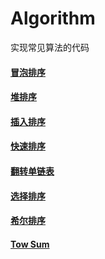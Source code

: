 # Algorithm
实现常见算法的代码

#### [冒泡排序][1]
#### [堆排序][2]
#### [插入排序][3]
#### [快速排序][4]
#### [翻转单链表][5]
#### [选择排序][6]
#### [希尔排序][7]
#### [Tow Sum][8]

[1]: https://github.com/NicoleRobin/algorithm/blob/master/Algorithm/BubbleSort/BubbleSort.cpp
[2]: https://github.com/NicoleRobin/algorithm/blob/master/Algorithm/HeapSort/HeapSort.cpp
[3]: https://github.com/NicoleRobin/algorithm/blob/master/Algorithm/InsertSort/InsertSort.cpp
[4]: https://github.com/NicoleRobin/algorithm/blob/master/Algorithm/QuickSort/QuickSort.cpp
[5]: https://github.com/NicoleRobin/algorithm/blob/master/Algorithm/ReverseList/ReverseList.cpp
[6]: https://github.com/NicoleRobin/algorithm/blob/master/Algorithm/SelectSort/SelectSort.cpp
[7]: https://github.com/NicoleRobin/algorithm/blob/master/Algorithm/ShellSort/ShellSort.cpp
[8]: https://github.com/NicoleRobin/algorithm/blob/master/Algorithm/TowSum/TowSum.cpp



